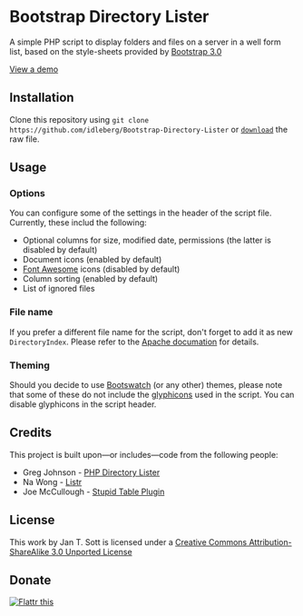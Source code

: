 # Bootstrap Directory Lister

A simple PHP script to display folders and files on a server in a well form list, based on the style-sheets provided by [Bootstrap 3.0](http://getbootstrap.com)

[View a demo](http://demo.idleberg.com/Little-Printer-APOD/)

## Installation

Clone this repository using `git clone https://github.com/idleberg/Bootstrap-Directory-Lister` or [`download`](https://raw.github.com/idleberg/Bootstrap-Directory-Lister/master/index.php) the raw file.

## Usage

### Options

You can configure some of the settings in the header of the script file. Currently, these includ the following:

* Optional columns for size, modified date, permissions (the latter is disabled by default)
* Document icons (enabled by default)
* [Font Awesome](http://fortawesome.github.io/Font-Awesome/) icons (disabled by default)
* Column sorting (enabled by default)
* List of ignored files

### File name

If you prefer a different file name for the script, don't forget to add it as new `DirectoryIndex`. Please refer to the [Apache documation](http://httpd.apache.org/docs/2.2/mod/mod_dir.html) for details.

### Theming

Should you decide to use [Bootswatch](http://bootswatch.com/) (or any other) themes, please note that some of these do not include the [glyphicons](http://getbootstrap.com/components/#glyphicons) used in the script. You can disable glyphicons in the script header.

## Credits

This project is built upon—or includes—code from the following people:

* Greg Johnson - [PHP Directory Lister](http://greg-j.com/phpdl/)
* Na Wong - [Listr](http://nadesign.net/listr/)
* Joe McCullough - [Stupid Table Plugin](http://joequery.github.io/Stupid-Table-Plugin/)

## License

This work by Jan T. Sott is licensed under a [Creative Commons Attribution-ShareAlike 3.0 Unported License](http://creativecommons.org/licenses/by-sa/3.0/deed.en_US)

## Donate

[![Flattr this](https://api.flattr.com/button/flattr-badge-large.png)](https://flattr.com/submit/auto?user_id=idleberg&url=https://github.com/idleberg/Bootstrap-Directory-Lister)